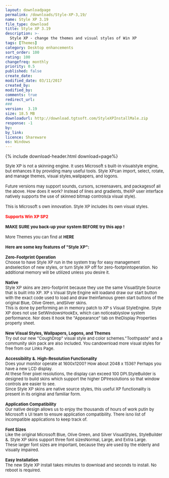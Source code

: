 ```yaml
---
layout: downloadpage
permalink: /downloads/Style-XP-3,19/
name: Style XP 3.19
file_type: download
title: Style XP 3.19
description: >-
  Style XP - change the themes and visual styles of Win XP
tags: [Themes]
category: Desktop enhancements
sort_order: 100
rating: 100
changefreq: monthly
priority: 0.5
published: false
create_date: 
modified_date: 03/11/2017
created_by: 
modified_by: 
comments: true
redirect_url: 
### 
version:  3.19
size: 18.5 MB
downloadurl: http://download.tgtsoft.com/StyleXPInstallMale.zip
response: -1
by: 
by_link: 
licence: Shareware
os: Windows
---
```


{% include download-header.html download=page%}

<p style="fix-download-text !important">
<p><font size="2"><p>Style XP is not a skinning engine. It uses Microsoft s built-in visualstyle engine, but enhances it by providing many useful tools. Style XPcan import, select, rotate, and manage themes, visual styles,wallpapers, and logons. <br />
<br />
Future versions may support sounds, cursors, screensavers, and packagesof all the above. How does it work? Instead of lines and gradients, theXP user interface natively supports the use of skinned bitmap controls(a visual style). <br />
<br />
This is Microsoft s own innovation. Style XP includes its own visual styles.<br />
<br />
<font color="#ff0000"><strong>Supports Win XP SP2</strong></font><br />
<br />
<strong>MAKE SURE you back-up your system BEFORE try this app !</strong><br />
<br />
More Themes you can find at <strong>HERE</strong></a><br />
<br />
<span><strong>Here </strong><strong>are some key features of "Style XP":</strong></span><br />
<br />
<strong>Zero-Footprint Operation</strong><br />
Choose to have Style XP run in the system tray for easy management andselection of new styles, or turn Style XP off for zero-footprintoperation. No additional memory will be utilized unless you desire it. <br />
<br />
<strong>Native</strong><br />
Style XP skins are zero-footprint because they use the same VisualStyle Source that is built into XP. XP s Visual Style Engine will loadand draw our start button with the exact code used to load and draw theinfamous green start buttons of the original Blue, Olive Green, andSilver skins. <br />
This is done by performing an in memory patch to XP s Visual StyleEngine. Style XP does not use SetWindowsHookEx, which can noticeablyslow system performance. Nor does it hook the "Appearance" tab on theDisplay Properties property sheet.<br />
<br />
<strong>New Visual Styles, Wallpapers, Logons, and Themes</strong><br />
Try out our new "CoughDrop" visual style and color schemes."Toothpaste" and a community skin pack are also included. You candownload more visual styles for free from our Links Page. <br />
<br />
<strong>Accessibility &amp;. High-Resolution Functionality</strong><br />
Does your monitor operate at 1600x1200? How about 2048 x 1536? Perhaps you have a new LCD display. <br />
At these finer pixel resolutions, the display can exceed 100 DPI.StyleBuilder is designed to build skins which support the higher DPIresolutions so that window controls are easier to see.<br />
Since Style XP skins are native source styles, this useful XP functionality is present in its original and familiar form.<br />
<br />
<strong>Application Compatibility</strong><br />
Our native design allows us to enjoy the thousands of hours of work putin by Microsoft s UI team to ensure application compatibility. There isno list of incompatible applications to keep track of. <br />
<br />
<strong>Font Sizes</strong><br />
Like the original Microsoft Blue, Olive Green, and Silver VisualStyles, StyleBuilder &amp;. Style XP skins support three font sizesNormal, Large, and Extra Large. <br />
These larger font sizes are important, because they are used by the elderly and visually impaired.<br />
<br />
<strong>Easy Installation</strong><br />
The new Style XP install takes minutes to download and seconds to install. No reboot is required.</p></p></p>
